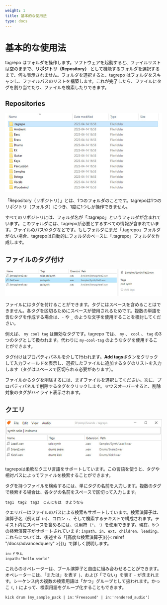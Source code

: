 ```yaml
---
weight: 1
title: 基本的な使用法
type: docs
---
```


# 基本的な使用法

tagrepo はフォルダを操作します。ソフトウェアを起動すると、ファイルリストは空のままで、**リポジトリ（Repository）** として機能するフォルダを選択するまで、何も表示されません。フォルダを選択すると、tagrepo はフォルダをスキャンし、ファイルパスのリストを構築します。これが完了したら、ファイルにタグを割り当てたり、ファイルを検索したりできます。

## Repositories

![Windows Explorerでリポジトリのスクリーンショット、「.tagrepo」フォルダの自動生成を示す](manual-repository.jpg)

「Repository（リポジトリ）」とは、1つのフォルダのことです。tagrepoは1つのリポジトリ（フォルダ）につき、1度に1つしか操作できません。

すべてのリポジトリには、フォルダ名が「.tagrepo」というフォルダが含まれています。このフォルダには、tagrepoが必要とするすべての情報が含まれています。ファイルのパスやタグなどです。もしフォルダにまだ「.tagrepo」フォルダがない場合、tagrepoは自動的にフォルダのベースに「.tagrepo」フォルダを作成します。

## ファイルのタグ付け

![tagrepo のプロパティパネルのスクリーンショット](manual-tagging.jpg)

ファイルにはタグを付けることができます。タグにはスペースを含めることはできません。各タグを区切るためにスペースが使用されるためです。複数の単語を含むタグを作成する場合は、`-` や `_` のような文字を使用することを検討してください。

例えば、 `my cool tag` は無効なタグです。tagrepo では、 `my` 、 `cool` 、 `tag` の3つのタグとして扱われます。代わりに `my-cool-tag` のようなタグを使用することができます。

タグ付けはプロパティパネルを介して行われます。**Add tags**ボタンをクリックして入力フィールドを表示し、選択したファイルに追加するタグのリストを入力します（タグはスペースで区切られる必要があります）。

ファイルからタグを削除するには、まずファイルを選択してください。次に、プロパティパネルで削除するタグをクリックします。マウスオーバーすると、削除対象のタグがハイライト表示されます。

## クエリ

![tagrepoのクエリバーのスクリーンショット](manual-query.jpg)

tagrepoは柔軟なクエリ言語をサポートしています。この言語を使うと、タグや相対パスによってファイルを検索することができます。

タグを持つファイルを検索するには、単にタグの名前を入力します。複数のタグで検索する場合は、各タグの名前をスペースで区切って入力します。

```
tag1　tag2　tag3　こんにちは　さようなら
```

クエリバーはファイルのパスによる検索もサポートしています。検索演算子は、演算子名（例えば `in`）、コロン `:`、そして検索するテキストで構成されます。テキスト内にスペースを含めるには、引用符（`"`、`'`）を使用できます。現在、5つの検索演算子がサポートされています: `inpath`、`in`、`ext`、`children`、`leading`。これらについては、後述する「[高度な検索演算子]({{< relref "/docs/advancedquery" >}})」で詳しく説明します。

```
in:ドラム
inpath:"hello world"
```

これらのオペレーターは、ブール演算子と自由に組み合わせることができます。オペレーターには、「または」を表す `|`、および「でない」を表す `-` が含まれます。シーケンス内の複数の検索用語は「かつ」グループとして扱われます。かっこ `(`, `)` によって、検索用語をグループ化することもできます。

```
kick drum (my_sample_pack | in:'Freesound' | in:'rendered_audio')
```

